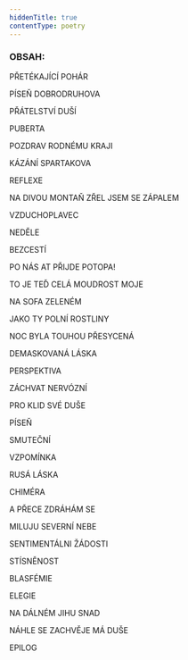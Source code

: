 ```yaml
---
hiddenTitle: true
contentType: poetry
---
```


<section>

### OBSAH:

PŘETÉKAJÍCÍ POHÁR   

PÍSEŇ DOBRODRUHOVA

PŘÁTELSTVÍ DUŠÍ

PUBERTA 

POZDRAV RODNÉMU KRAJI 

KÁZÁNÍ SPARTAKOVA 

REFLEXE 

NA DIVOU MONTAŇ ZŘEL JSEM SE ZÁPALEM 

VZDUCHOPLAVEC 

NEDĚLE 

BEZCESTÍ 

PO NÁS AT PŘIJDE POTOPA! 

TO JE TEĎ CELÁ MOUDROST MOJE 

NA SOFA ZELENÉM 

JAKO TY POLNÍ ROSTLINY 

NOC BYLA TOUHOU PŘESYCENÁ 

DEMASKOVANÁ LÁSKA 

PERSPEKTIVA 

ZÁCHVAT NERVÓZNÍ 

PRO KLID SVÉ DUŠE 

PÍSEŇ 

SMUTEČNÍ 

VZPOMÍNKA 

RUSÁ LÁSKA 

CHIMÉRA 

A PŘECE ZDRÁHÁM SE 

MILUJU SEVERNÍ NEBE 

SENTIMENTÁLNI ŽÁDOSTI 

STÍSNĚNOST 

BLASFÉMIE 

ELEGIE 

NA DÁLNÉM JIHU SNAD 

NÁHLE SE ZACHVĚJE MÁ DUŠE 

EPILOG

</section>
